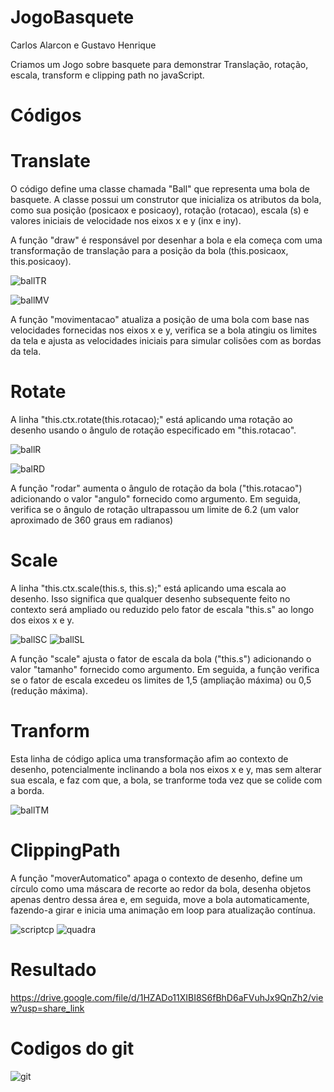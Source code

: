# JogoBasquete
Carlos Alarcon e Gustavo Henrique

Criamos um Jogo sobre basquete para demonstrar Translação, rotação, escala, transform e clipping path no javaScript.

# Códigos

# Translate

O código define uma classe chamada "Ball" que representa uma bola de basquete. A classe possui um construtor que inicializa os atributos da bola, como sua posição (posicaox e posicaoy), rotação (rotacao), escala (s) e valores iniciais de velocidade nos eixos x e y (inx e iny).

A função "draw" é responsável por desenhar a bola e ela começa com uma transformação de translação para a posição da bola (this.posicaox, this.posicaoy).

![ballTR](https://github.com/GustavoHMoraes/JogoBasquete/assets/127853014/432b409d-cd84-46db-bc42-fb32d2faa37e)

![ballMV](https://github.com/GustavoHMoraes/JogoBasquete/assets/127853014/93242dd0-d9d1-4b96-a82c-f57e0a94b494)

A função "movimentacao" atualiza a posição de uma bola com base nas velocidades fornecidas nos eixos x e y, verifica se a bola atingiu os limites da tela e ajusta as velocidades iniciais para simular colisões com as bordas da tela.

# Rotate

A linha "this.ctx.rotate(this.rotacao);" está aplicando uma rotação ao desenho usando o ângulo de rotação especificado em "this.rotacao".

![ballR](https://github.com/GustavoHMoraes/JogoBasquete/assets/127853014/d06a84fb-a399-4d9e-b5e4-28599e5c0a84)

![balRD](https://github.com/GustavoHMoraes/JogoBasquete/assets/127853014/45a58c90-cf27-4a86-8087-db347ee1c136)

A função "rodar" aumenta o ângulo de rotação da bola ("this.rotacao") adicionando o valor "angulo" fornecido como argumento. Em seguida, verifica se o ângulo de rotação ultrapassou um limite de 6.2 (um valor aproximado de 360 graus em radianos)

# Scale

A linha "this.ctx.scale(this.s, this.s);" está aplicando uma escala ao desenho. Isso significa que qualquer desenho subsequente feito no contexto será ampliado ou reduzido pelo fator de escala "this.s" ao longo dos eixos x e y. 

![ballSC](https://github.com/GustavoHMoraes/JogoBasquete/assets/127853014/7f2e480e-ce07-4127-8577-15b484b593f2)
![ballSL](https://github.com/GustavoHMoraes/JogoBasquete/assets/127853014/0d281a71-73b0-4a27-b539-68343ba369ab)


A função "scale" ajusta o fator de escala da bola ("this.s") adicionando o valor "tamanho" fornecido como argumento. Em seguida, a função verifica se o fator de escala excedeu os limites de 1,5 (ampliação máxima) ou 0,5 (redução máxima).

# Tranform

Esta linha de código aplica uma transformação afim ao contexto de desenho, potencialmente inclinando a bola nos eixos x e y, mas sem alterar sua escala, e faz com que, a bola, se tranforme toda vez que se colide com a borda.

![ballTM](https://github.com/GustavoHMoraes/JogoBasquete/assets/127853014/6602ce92-5e79-4215-8f5c-a5020a94eff7)


# ClippingPath

A função "moverAutomatico" apaga o contexto de desenho, define um círculo como uma máscara de recorte ao redor da bola, desenha objetos apenas dentro dessa área e, em seguida, move a bola automaticamente, fazendo-a girar e inicia uma animação em loop para atualização contínua.

![scriptcp](https://github.com/GustavoHMoraes/JogoBasquete/assets/127853014/c9b2cc57-8a57-4a55-a2e1-511208b028eb)
![quadra](https://github.com/GustavoHMoraes/JogoBasquete/assets/127853014/fe758717-48f5-480a-b38c-45401f9577cb)


# Resultado

https://drive.google.com/file/d/1HZADo11XIBI8S6fBhD6aFVuhJx9QnZh2/view?usp=share_link

# Codigos do git

![git](https://github.com/GustavoHMoraes/JogoBasquete/assets/127853014/d4a7ea09-4c68-4ece-a11d-28d8e5719f6d)

